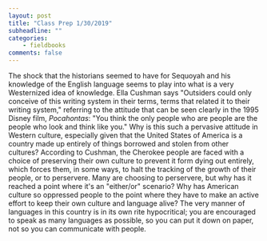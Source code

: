 ```yaml
---
layout: post
title: "Class Prep 1/30/2019"
subheadline: ""
categories:
    - fieldbooks
comments: false
---
```

The shock that the historians seemed to have for Sequoyah and his knowledge of the English language seems to play into what is a very Westernized idea of knowledge. Ella Cushman says "Outsiders could only conceive of this writing system in their terms, terms that related it to their writing system," referring to the attitude that can be seen clearly in the 1995 Disney film, *Pocahontas*: "You think the only people who are people are the people who look and think like you." Why is this such a pervasive attitude in Western culture, especially given that the United States of America is a country made up entirely of things borrowed and stolen from other cultures? 
According to Cushman, the Cherokee people are faced with a choice of preserving their own culture to prevent it form dying out entirely, which forces them, in some ways, to halt the tracking of the growth of their people, or to perservere. Many are choosing to perservere, but why has it reached a point where it's an "either/or" scenario? Why has American culture so oppressed people to the point where they have to make an active effort to keep their own culture and language alive? The very manner of languages in this country is in its own rite hypocritical; you are encouraged to speak as many languages as possible, so you can put it down on paper, not so you can communicate with people. 